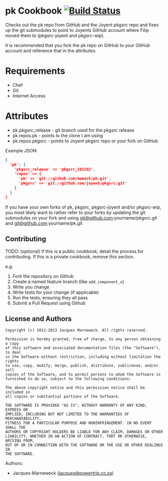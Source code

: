 pk Cookbook [![Build Status](https://www.travis-ci.org/siberia-cookbooks/pk.png?branch=master)](https://www.travis-ci.org/siberia-cookbooks/pk)
===============================================================================================================================================

Checks out the pk repo from GitHub and the Joyent pkgsrc repo
and fixes up the git submodules to point to Joyents GitHub
account where Filip moved them to (pkgsrc-joyent and pkgsrc-wip).

It is recommended that you fork the pk repo on GitHub to your
GitHub account and reference that in the attributes.

Requirements
============

 * Chef
 * Git
 * Internet Access

Attributes
==========



 * pk.pkgsrc_release - git branch used for the pkgsrc release
 * pk.repos.pk - points to the clone I am using
 * pk.repos.pkgsrc - points to Joyent pkgsrc repo or your fork on GitHub

Example JSON:

```json
{
  'pk': {
    'pkgsrc_release' => 'pkgsrc_2012Q2',
    'repos' => {
      'pk' => 'git://github.com/mamash/pk.git',
      'pkgsrc' => 'git://github.com/joyent/pkgsrc.git'
    }
  }
}
```

If you have your own forks of pk, pkgsrc, pkgsrc-joyent and/or pkgsrc-wip,
you most likely want to rather refer to your forks by updating the
git submodules on your fork and using git@github.com:yourname/pkgsrc.git
and git@github.com:yourname/pk.git

Contributing
------------
TODO: (optional) If this is a public cookbook, detail the process for contributing. If this is a private cookbook, remove this section.

e.g.
1. Fork the repository on Github
2. Create a named feature branch (like `add_component_x`)
3. Write you change
4. Write tests for your change (if applicable)
5. Run the tests, ensuring they all pass
6. Submit a Pull Request using Github

License and Authors
-------------------

```
Copyright (c) 2012-2013 Jacques Marneweck. All rights reserved.

Permission is hereby granted, free of charge, to any person obtaining a copy
of this software and associated documentation files (the "Software"), to deal
in the Software without restriction, including without limitation the rights
to use, copy, modify, merge, publish, distribute, sublicense, and/or sell
copies of the Software, and to permit persons to whom the Software is
furnished to do so, subject to the following conditions:

The above copyright notice and this permission notice shall be included in
all copies or substantial portions of the Software.

THE SOFTWARE IS PROVIDED "AS IS", WITHOUT WARRANTY OF ANY KIND, EXPRESS OR
IMPLIED, INCLUDING BUT NOT LIMITED TO THE WARRANTIES OF MERCHANTABILITY,
FITNESS FOR A PARTICULAR PURPOSE AND NONINFRINGEMENT. IN NO EVENT SHALL THE
AUTHORS OR COPYRIGHT HOLDERS BE LIABLE FOR ANY CLAIM, DAMAGES OR OTHER
LIABILITY, WHETHER IN AN ACTION OF CONTRACT, TORT OR OTHERWISE, ARISING FROM,
OUT OF OR IN CONNECTION WITH THE SOFTWARE OR THE USE OR OTHER DEALINGS IN
THE SOFTWARE.
```

Authors:

 * Jacques Marneweck (jacques@powertrip.co.za)
